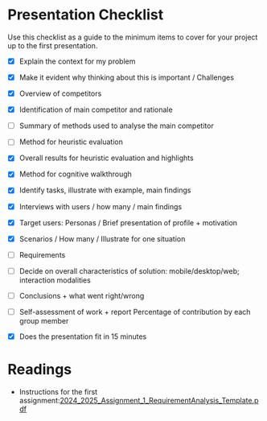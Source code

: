 



# Presentation Checklist
Use this checklist as a guide to the minimum items to cover for your project up to the first presentation.

- [x] Explain the context for my problem
- [x] Make it evident why thinking about this is important / Challenges
- [x] Overview of competitors
- [x] Identification of main competitor and rationale
- [ ] Summary of methods used to analyse the main competitor
- [ ] Method for heuristic evaluation
- [x] Overall results for heuristic evaluation and highlights
- [x] Method for cognitive walkthrough
- [x] Identify tasks, illustrate with example, main findings
- [x] Interviews with users / how many / main findings
- [x] Target users: Personas / Brief presentation of profile + motivation
- [x] Scenarios / How many / Illustrate for one situation
- [ ] Requirements
- [ ] Decide on overall characteristics of solution: mobile/desktop/web; interaction modalities
- [ ] Conclusions + what went right/wrong
- [ ] Self-assessment of work + report Percentage of contribution by each group member
- [x] Does the presentation fit in 15 minutes


# Readings

- Instructions for the first assignment:[2024_2025_Assignment_1_RequirementAnalysis_Template.pdf](https://uapt33090.sharepoint.com/:b:/s/OP_41549_InteraoHumanoComputador/EXF0-e_hmJlEojKH7Kx20OwBm2GcCNgdpEvmPNZ-soOMuw?e=GzATFk)